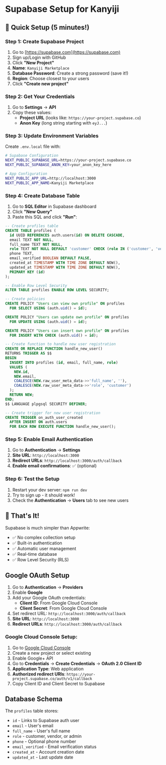 # Supabase Setup for Kanyiji

## 🚀 Quick Setup (5 minutes!)

### Step 1: Create Supabase Project

1. Go to [https://supabase.com](https://supabase.com)
2. Sign up/Login with GitHub
3. Click **"New Project"**
4. **Name**: `Kanyiji Marketplace`
5. **Database Password**: Create a strong password (save it!)
6. **Region**: Choose closest to your users
7. Click **"Create new project"**

### Step 2: Get Your Credentials

1. Go to **Settings** → **API**
2. Copy these values:
   - **Project URL** (looks like: `https://your-project.supabase.co`)
   - **Anon Key** (long string starting with `eyJ...`)

### Step 3: Update Environment Variables

Create `.env.local` file with:

```bash
# Supabase Configuration
NEXT_PUBLIC_SUPABASE_URL=https://your-project.supabase.co
NEXT_PUBLIC_SUPABASE_ANON_KEY=your_anon_key_here

# App Configuration
NEXT_PUBLIC_APP_URL=http://localhost:3000
NEXT_PUBLIC_APP_NAME=Kanyiji Marketplace
```

### Step 4: Create Database Table

1. Go to **SQL Editor** in Supabase dashboard
2. Click **"New Query"**
3. Paste this SQL and click **"Run"**:

```sql
-- Create profiles table
CREATE TABLE profiles (
  id UUID REFERENCES auth.users(id) ON DELETE CASCADE,
  email TEXT NOT NULL,
  full_name TEXT NOT NULL,
  role TEXT NOT NULL DEFAULT 'customer' CHECK (role IN ('customer', 'vendor', 'admin')),
  phone TEXT,
  email_verified BOOLEAN DEFAULT FALSE,
  created_at TIMESTAMP WITH TIME ZONE DEFAULT NOW(),
  updated_at TIMESTAMP WITH TIME ZONE DEFAULT NOW(),
  PRIMARY KEY (id)
);

-- Enable Row Level Security
ALTER TABLE profiles ENABLE ROW LEVEL SECURITY;

-- Create policies
CREATE POLICY "Users can view own profile" ON profiles
  FOR SELECT USING (auth.uid() = id);

CREATE POLICY "Users can update own profile" ON profiles
  FOR UPDATE USING (auth.uid() = id);

CREATE POLICY "Users can insert own profile" ON profiles
  FOR INSERT WITH CHECK (auth.uid() = id);

-- Create function to handle new user registration
CREATE OR REPLACE FUNCTION handle_new_user()
RETURNS TRIGGER AS $$
BEGIN
  INSERT INTO profiles (id, email, full_name, role)
  VALUES (
    NEW.id,
    NEW.email,
    COALESCE(NEW.raw_user_meta_data->>'full_name', ''),
    COALESCE(NEW.raw_user_meta_data->>'role', 'customer')
  );
  RETURN NEW;
END;
$$ LANGUAGE plpgsql SECURITY DEFINER;

-- Create trigger for new user registration
CREATE TRIGGER on_auth_user_created
  AFTER INSERT ON auth.users
  FOR EACH ROW EXECUTE FUNCTION handle_new_user();
```

### Step 5: Enable Email Authentication

1. Go to **Authentication** → **Settings**
2. **Site URL**: `http://localhost:3000`
3. **Redirect URLs**: `http://localhost:3000/auth/callback`
4. **Enable email confirmations**: ✅ (optional)

### Step 6: Test the Setup

1. Restart your dev server: `npm run dev`
2. Try to sign up - it should work!
3. Check the **Authentication** → **Users** tab to see new users

## 🎉 That's It!

Supabase is much simpler than Appwrite:

- ✅ No complex collection setup
- ✅ Built-in authentication
- ✅ Automatic user management
- ✅ Real-time database
- ✅ Row Level Security (RLS)

## Google OAuth Setup

1. Go to **Authentication** → **Providers**
2. Enable **Google**
3. Add your Google OAuth credentials:
   - **Client ID**: From Google Cloud Console
   - **Client Secret**: From Google Cloud Console
4. Set redirect URL: `http://localhost:3000/auth/callback`
5. **Site URL**: `http://localhost:3000`
6. **Redirect URLs**: `http://localhost:3000/auth/callback`

### Google Cloud Console Setup:

1. Go to [Google Cloud Console](https://console.cloud.google.com)
2. Create a new project or select existing
3. Enable Google+ API
4. Go to **Credentials** → **Create Credentials** → **OAuth 2.0 Client ID**
5. **Application Type**: Web application
6. **Authorized redirect URIs**: `https://your-project.supabase.co/auth/v1/callback`
7. Copy Client ID and Client Secret to Supabase

## Database Schema

The `profiles` table stores:

- `id` - Links to Supabase auth user
- `email` - User's email
- `full_name` - User's full name
- `role` - customer, vendor, or admin
- `phone` - Optional phone number
- `email_verified` - Email verification status
- `created_at` - Account creation date
- `updated_at` - Last update date
